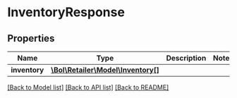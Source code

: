 # InventoryResponse

## Properties
Name | Type | Description | Notes
------------ | ------------- | ------------- | -------------
**inventory** | [**\Bol\Retailer\Model\Inventory[]**](Inventory.md) |  | 

[[Back to Model list]](../../README.md#documentation-for-models) [[Back to API list]](../../README.md#documentation-for-api-endpoints) [[Back to README]](../../README.md)

